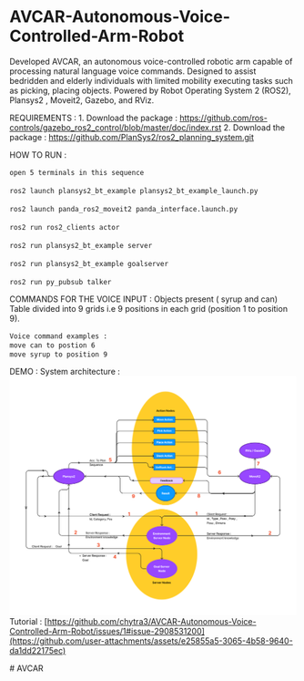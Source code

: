 # AVCAR-Autonomous-Voice-Controlled-Arm-Robot
Developed AVCAR, an autonomous voice-controlled robotic arm capable of processing natural language voice commands. Designed to assist bedridden and elderly individuals with limited mobility executing tasks such as picking, placing objects. Powered by Robot Operating System 2 (ROS2), Plansys2 , Moveit2, Gazebo, and RViz.

REQUIREMENTS :
    1. Download the package :
    https://github.com/ros-controls/gazebo_ros2_control/blob/master/doc/index.rst
    2. Download the package :
    https://github.com/PlanSys2/ros2_planning_system.git


HOW TO RUN :

    open 5 terminals in this sequence

    ros2 launch plansys2_bt_example plansys2_bt_example_launch.py

    ros2 launch panda_ros2_moveit2 panda_interface.launch.py 

    ros2 run ros2_clients actor 

    ros2 run plansys2_bt_example server 

    ros2 run plansys2_bt_example goalserver

    ros2 run py_pubsub talker




COMMANDS FOR THE VOICE INPUT :
    Objects present ( syrup and can)
    Table divided into 9 grids i.e 9 positions in each grid (position 1 to position 9).
    
    Voice command examples :
    move can to postion 6
    move syrup to position 9

DEMO :
    System architecture :
        ![Image](System_Architecture.png)
    Tutorial :
        [https://github.com/chytra3/AVCAR-Autonomous-Voice-Controlled-Arm-Robot/issues/1#issue-2908531200](https://github.com/user-attachments/assets/e25855a5-3065-4b58-9640-da1dd22175ec)




#   A V C A R 
 
 
